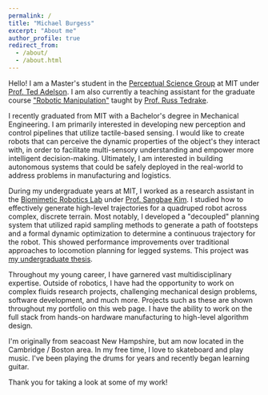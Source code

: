 ```yaml
---
permalink: /
title: "Michael Burgess"
excerpt: "About me"
author_profile: true
redirect_from: 
  - /about/
  - /about.html
---
```


Hello! I am a Master's student in the [Perceptual Science Group](http://persci.mit.edu/home) at MIT under [Prof. Ted Adelson](https://www.csail.mit.edu/person/ted-adelson). I am also currently a teaching assistant for the graduate course ["Robotic Manipulation"](https://manipulation.mit.edu/) taught by [Prof. Russ Tedrake](https://groups.csail.mit.edu/locomotion/russt.html).

I recently graduated from MIT with a Bachelor's degree in Mechanical Engineering. I am primarily interested in developing new perception and control pipelines that utilize tactile-based sensing. I would like to create robots that can perceive the dynamic properties of the object's they interact with, in order to facilitate multi-sensory understanding and empower more intelligent decision-making. Ultimately, I am interested in building autonomous systems that could be safely deployed in the real-world to address problems in manufacturing and logistics.

During my undergraduate years at MIT, I worked as a research assistant in the [Biomimetic Robotics Lab](https://biomimetics.mit.edu/) under [Prof. Sangbae Kim](https://meche.mit.edu/people/faculty/SANGBAE@MIT.EDU). I studied how to effectively generate high-level trajectories for a quadruped robot across complex, discrete terrain. Most notably, I developed a "decoupled" planning system that utilized rapid sampling methods to generate a path of footsteps and a formal dynamic optimization to determine a continuous trajectory for the robot. This showed performance improvements over traditional approaches to locomotion planning for legged systems. This project was [my undergraduate thesis](https://dspace.mit.edu/handle/1721.1/151851).

Throughout my young career, I have garnered vast multidisciplinary expertise. Outside of robotics, I have had the opportunity to work on complex fluids research projects, challenging mechanical design problems, software development, and much more. Projects such as these are shown throughout my portfolio on this web page. I have the ability to work on the full stack from hands-on hardware manufacturing to high-level algorithm design.

I'm originally from seacoast New Hampshire, but am now located in the Cambridge / Boston area. In my free time, I love to skateboard and play music. I've been playing the drums for years and recently began learning guitar.

Thank you for taking a look at some of my work!